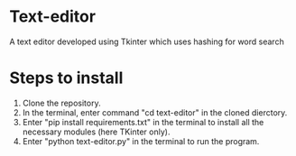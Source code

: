 # Text-editor
A text editor developed using Tkinter which uses hashing for word search

# Steps to install
1. Clone the repository.
2. In the terminal, enter command "cd text-editor" in the cloned dierctory.
3. Enter "pip install requirements.txt" in the terminal to install all the necessary modules (here TKinter only).
5. Enter "python text-editor.py" in the terminal to run the program.

